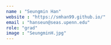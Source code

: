 ```yaml
---
name : "Seungmin Han"
website : "https://smhan99.github.io/"
email : "hanseun@seas.upenn.edu"
role: "grad"
image : "SeungminH.jpg"
---
```

